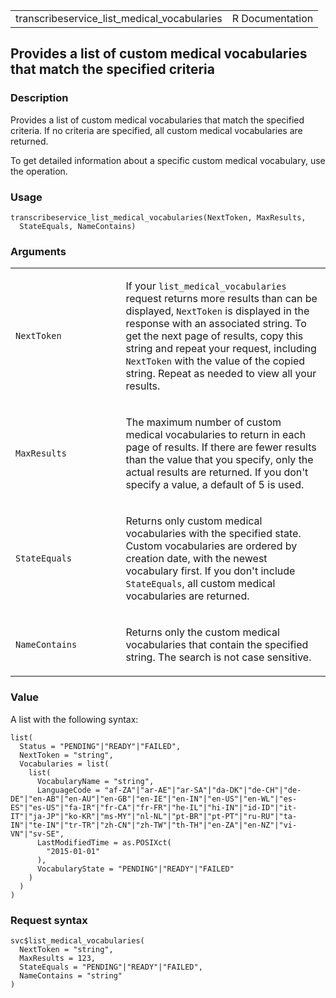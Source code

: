 <table style="width: 100%;">
<tbody>
<tr class="odd">
<td>transcribeservice_list_medical_vocabularies</td>
<td style="text-align: right;">R Documentation</td>
</tr>
</tbody>
</table>

## Provides a list of custom medical vocabularies that match the specified criteria

### Description

Provides a list of custom medical vocabularies that match the specified
criteria. If no criteria are specified, all custom medical vocabularies
are returned.

To get detailed information about a specific custom medical vocabulary,
use the operation.

### Usage

    transcribeservice_list_medical_vocabularies(NextToken, MaxResults,
      StateEquals, NameContains)

### Arguments

<table>
<colgroup>
<col style="width: 35%" />
<col style="width: 65%" />
</colgroup>
<tbody>
<tr class="odd">
<td><code
id="transcribeservice_list_medical_vocabularies_:_NextToken">NextToken</code></td>
<td><p>If your <code>list_medical_vocabularies</code> request returns
more results than can be displayed, <code>NextToken</code> is displayed
in the response with an associated string. To get the next page of
results, copy this string and repeat your request, including
<code>NextToken</code> with the value of the copied string. Repeat as
needed to view all your results.</p></td>
</tr>
<tr class="even">
<td><code
id="transcribeservice_list_medical_vocabularies_:_MaxResults">MaxResults</code></td>
<td><p>The maximum number of custom medical vocabularies to return in
each page of results. If there are fewer results than the value that you
specify, only the actual results are returned. If you don't specify a
value, a default of 5 is used.</p></td>
</tr>
<tr class="odd">
<td><code
id="transcribeservice_list_medical_vocabularies_:_StateEquals">StateEquals</code></td>
<td><p>Returns only custom medical vocabularies with the specified
state. Custom vocabularies are ordered by creation date, with the newest
vocabulary first. If you don't include <code>StateEquals</code>, all
custom medical vocabularies are returned.</p></td>
</tr>
<tr class="even">
<td><code
id="transcribeservice_list_medical_vocabularies_:_NameContains">NameContains</code></td>
<td><p>Returns only the custom medical vocabularies that contain the
specified string. The search is not case sensitive.</p></td>
</tr>
</tbody>
</table>

### Value

A list with the following syntax:

    list(
      Status = "PENDING"|"READY"|"FAILED",
      NextToken = "string",
      Vocabularies = list(
        list(
          VocabularyName = "string",
          LanguageCode = "af-ZA"|"ar-AE"|"ar-SA"|"da-DK"|"de-CH"|"de-DE"|"en-AB"|"en-AU"|"en-GB"|"en-IE"|"en-IN"|"en-US"|"en-WL"|"es-ES"|"es-US"|"fa-IR"|"fr-CA"|"fr-FR"|"he-IL"|"hi-IN"|"id-ID"|"it-IT"|"ja-JP"|"ko-KR"|"ms-MY"|"nl-NL"|"pt-BR"|"pt-PT"|"ru-RU"|"ta-IN"|"te-IN"|"tr-TR"|"zh-CN"|"zh-TW"|"th-TH"|"en-ZA"|"en-NZ"|"vi-VN"|"sv-SE",
          LastModifiedTime = as.POSIXct(
            "2015-01-01"
          ),
          VocabularyState = "PENDING"|"READY"|"FAILED"
        )
      )
    )

### Request syntax

    svc$list_medical_vocabularies(
      NextToken = "string",
      MaxResults = 123,
      StateEquals = "PENDING"|"READY"|"FAILED",
      NameContains = "string"
    )
